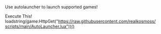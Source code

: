 Use autolauncher to launch supported games!

Execute This!
loadstring(game:HttpGet("https://raw.githubusercontent.com/realkosmoss/scripts/main/AutoLauncher.lua"))()
